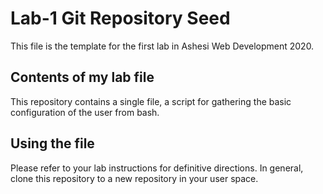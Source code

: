 # Lab-1 Git Repository Seed

This file is the template for the first lab in Ashesi Web Development 2020.

## Contents of my lab file

This repository contains a single file, a script for gathering the basic configuration of the user from bash.

## Using the file

Please refer to your lab instructions for definitive directions. In general, clone this repository to a new repository in your user space.
